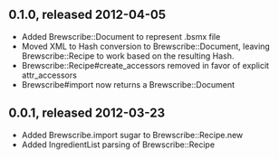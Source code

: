## 0.1.0, released 2012-04-05

* Added Brewscribe::Document to represent .bsmx file
* Moved XML to Hash conversion to Brewscribe::Document, leaving Brewscribe::Recipe
  to work based on the resulting Hash.
* Brewscribe::Recipe#create\_accessors removed in favor of explicit attr\_accessors
* Brewscribe#import now returns a Brewscribe::Document

## 0.0.1, released 2012-03-23

* Added Brewscribe.import sugar to Brewscribe::Recipe.new
* Added IngredientList parsing of Brewscribe::Recipe
